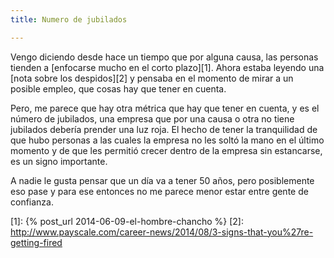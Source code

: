 ```yaml
---
title: Numero de jubilados

---
```


Vengo diciendo desde hace un tiempo que por alguna causa, las personas
tienden a [enfocarse mucho en el corto plazo][1]. Ahora estaba leyendo una
[nota sobre los despidos][2] y pensaba en el momento de mirar a un posible
empleo, que cosas hay que tener en cuenta.

Pero, me parece que hay otra métrica que hay que tener en cuenta, y es
el número de jubilados, una empresa que por una causa o otra no tiene
jubilados debería prender una luz roja. El hecho de tener la
tranquilidad de que hubo personas a las cuales la empresa no les soltó
la mano en el último momento y de que les permitió crecer dentro de la
empresa sin estancarse, es un signo importante.

A nadie le gusta pensar que un día va a tener 50 años, pero posiblemente
eso pase y para ese entonces no me parece menor estar entre gente de
confianza.

 [1]: {% post_url 2014-06-09-el-hombre-chancho %}
 [2]: http://www.payscale.com/career-news/2014/08/3-signs-that-you%27re-getting-fired
